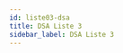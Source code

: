 ```yaml
---
id: liste03-dsa
title: DSA Liste 3
sidebar_label: DSA Liste 3
---
```

<table id="dsaListe"> </table> <!-- Hier wird alles reingepackt -->  

<p hidden><img src="/img/zur.png" width="20" onload="dsaListen(4)" /></p>

<div id="dsaTab2">
	<div hidden>
## ÜBERSICHT Auditor 3 <br /><br />

###	<input type="button" class="knopf trans" id="onoffKnopf" value="On/Off"  onClick="dsaListen(14)"/>   

### <input type="button" class="knopf trans" id="blaKnopf" value="Drucken" onclick="window.print();" />	
	</div>
</div>
